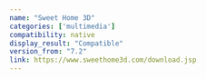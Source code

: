 ```yaml
---
name: "Sweet Home 3D"
categories: ['multimedia']
compatibility: native
display_result: "Compatible"
version_from: "7.2"
link: https://www.sweethome3d.com/download.jsp
---
```


